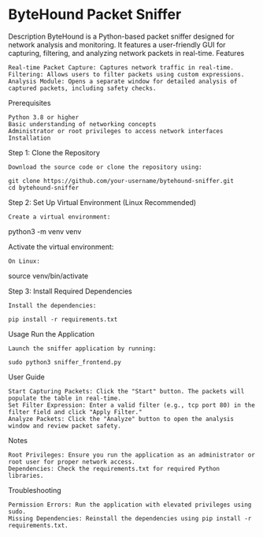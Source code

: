 # ByteHound Packet Sniffer

Description
ByteHound is a Python-based packet sniffer designed for network analysis and monitoring. It features a user-friendly GUI for capturing, filtering, and analyzing network packets in real-time.
Features

    Real-time Packet Capture: Captures network traffic in real-time.
    Filtering: Allows users to filter packets using custom expressions.
    Analysis Module: Opens a separate window for detailed analysis of captured packets, including safety checks.

Prerequisites

    Python 3.8 or higher
    Basic understanding of networking concepts
    Administrator or root privileges to access network interfaces
    Installation
Step 1: Clone the Repository

    Download the source code or clone the repository using:

    git clone https://github.com/your-username/bytehound-sniffer.git  
    cd bytehound-sniffer  

Step 2: Set Up Virtual Environment (Linux Recommended)

    Create a virtual environment:

python3 -m venv venv  

Activate the virtual environment:

    On Linux:

source venv/bin/activate  
 

Step 3: Install Required Dependencies

    Install the dependencies:

    pip install -r requirements.txt  

Usage
Run the Application

    Launch the sniffer application by running:

    sudo python3 sniffer_frontend.py  

User Guide

    Start Capturing Packets: Click the "Start" button. The packets will populate the table in real-time.
    Set Filter Expression: Enter a valid filter (e.g., tcp port 80) in the filter field and click "Apply Filter."
    Analyze Packets: Click the "Analyze" button to open the analysis window and review packet safety.

Notes

    Root Privileges: Ensure you run the application as an administrator or root user for proper network access.
    Dependencies: Check the requirements.txt for required Python libraries.

Troubleshooting

    Permission Errors: Run the application with elevated privileges using sudo.
    Missing Dependencies: Reinstall the dependencies using pip install -r requirements.txt.
